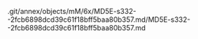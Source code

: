.git/annex/objects/mM/6x/MD5E-s332--2fcb6898dcd39c61f18bff5baa80b357.md/MD5E-s332--2fcb6898dcd39c61f18bff5baa80b357.md